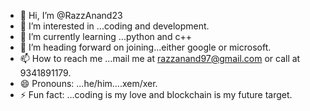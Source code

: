- 👋 Hi, I’m @RazzAnand23
- 👀 I’m interested in ...coding and development.
- 🌱 I’m currently learning ...python and c++
- 💞️ I’m heading forward on joining...either google or microsoft.
- 📫 How to reach me ...mail me at razzanand97@gmail.com or call at 9341891179.
- 😄 Pronouns: ...he/him....xem/xer.
- ⚡ Fun fact: ...coding is my love and blockchain is my future target.

<!---
RazzAnand23/RazzAnand23 is a ✨ special ✨ repository because its `README.md` (this file) appears on your GitHub profile.
You can click the Preview link to take a look at your changes.
--->
